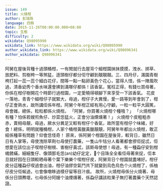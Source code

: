 ```yaml
---
issue: 149
title: 火燒柑
author: 彭瑞珠
language: 四縣
date: 2015-11-26T00:00:00.000+08:00
topic: 生態
difficulty: 2
wikidata: Q98095990
wikidata_link: https://www.wikidata.org/wiki/Q98095990
author_wikidata_link: https://www.wikidata.org/wiki/Q98096341
author_wikidata: Q98096341
---
```

阿舅在屋後背種十過頭桶柑，一有閒就行去屋背个細柑園抺抺摸摸，洩水、挷草、放肥料、剪樹桍一等煞猛，逐頭樹仔都分佢守顧到靚靚靚。三、四月仔，滿園青樹桍打起一蕊一蕊个細白花仔，間等一點一點卵黃色个花心，當得人惜，係一陣風吹過，清香幼秀个香水味還會拂到滿哪仔都係！該香氣，冤枉正得，有錢乜買毋著，你係在柑仔樹開花个時節行過柑園，一定愛曉得頓腳下來享受一下該香氣。
花皮一落地，青青个細柑仔子就緊大，毋過，柑仔子大異慢，愛一路等到年會到了，柑仔正會熟水，故所講佢係年柑。阿舅个年柑正經有用心守顧，一粒一粒平大圓篤，毋會媸，總係，粒粒都係火燒柑。
「阿舅，你買著火燒柑个種哦？」
「火燒柑哪有種？怕係若嫂煎魚仔、炒菜恁猛火，正會分油煙燻著！」
火燒柑个皮粗粗赤赤，賣相毋靚，毋過，厥水分異足又較有柑仔个香氣，故所當有柑仔个味緒，好食！總係，明明就種桶柑，人家个桶柑黃臘黃臘靚靚，阿舅年年都出火燒柑，敢正經係種草有問題？仰會恁怪奇！
原來，係阿舅个柑園在屋後背，較背日，雖然日日有人掌等，毋使洩除草劑乜毋使打農藥，一隻山牛牯分人看著都會摎佢捉忒，佢想愛在該位出子喫柑仔樹根、害樹仔黃忒，該斯毋使想！毋過，有一種蝨仔安到柑橘銹蟎，細細隻仔、像頭那毛恁(an)幼仔定定，𫣆个目珠全全看佢毋著來捉，佢本旦就好囥在日頭較晒毋著个葉下樂樂个喫柑仔皮，阿舅背日个柑園就盡堵好。柑仔皮分這種蝨仔喫過會出油，柑仔油摎空氣鬥共下就變到烏色烏色个火燒柑了，係柚仔皮分佢蜒過，乜會像噭眵過樣仔留等目汁痕。
故所，火燒柑毋係分火燒著、毋係分日頭㸐壞，乜毋係分阿嫂个油煙燻著，係蝨仔講該粒果子無打著農藥个天然認證。